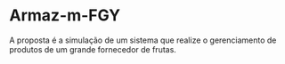 # Armaz-m-FGY
A proposta é a simulação de um sistema que realize o gerenciamento de produtos de um grande fornecedor de frutas. 
